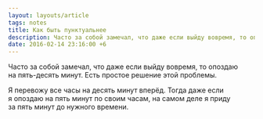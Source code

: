```yaml
---
layout: layouts/article
tags: notes
title: Как быть пунктуальнее
description: Часто за собой замечал, что даже если выйду вовремя, то опоздаю на пять-десять минут. Есть простое решение этой проблемы.
date: 2016-02-14 23:16:00 +6
---
```

Часто за собой замечал, что даже если выйду вовремя, то опоздаю на пять-десять минут. Есть простое решение этой проблемы.

Я перевожу все часы на десять минут вперёд. Тогда даже если я опоздаю на пять минут по своим часам, на самом деле я приду за пять минут до нужного времени.

